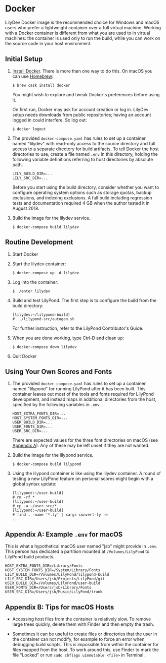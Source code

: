 # Docker

LilyDev Docker image is the recommended choice for Windows and macOS
users who prefer a lightweight container over a full virtual machine.
Working with a Docker container is different from what you are used to
in virtual machines: the container is used only to run the build,
while you can work on the source code in your host environment.

## Initial Setup

1. [Install Docker](https://docs.docker.com/install/).  There is more
   than one way to do this.  On macOS you can use
   [Homebrew](https://brew.sh):

       $ brew cask install docker

   You might wish to explore and tweak Docker's preferences before
   using it.

   On first run, Docker may ask for account creation or log in.
   LilyDev setup needs downloads from public repositories;
   having an account logged in could interfere. So log out:

       $ docker logout

2. The provided `docker-compose.yaml` has rules to set up a container
   named "lilydev" with read-only access to the source directory and
   full access to a separate directory for build artifacts.  To tell
   Docker the host directories to use, create a file named `.env` in
   this directory, holding the following variable definitions
   referring to host directories by absolute path.

   ```shell
   LILY_BUILD_DIR=...
   LILY_SRC_DIR=...
   ```
   
   Before you start using the build directory, consider whether you
   want to configure operating system options such as storage quotas,
   backup exclusions, and indexing exclusions.  A full build including
   regression tests and documentation required 4 GB when the author
   tested it in August 2018.

3. Build the image for the lilydev service.

       $ docker-compose build lilydev

## Routine Development

1. Start Docker

2. Start the lilydev container:

       $ docker-compose up -d lilydev

3. Log into the container:

       $ ./enter lilydev

4. Build and test LilyPond.  The first step is to configure the build
   from the build directory:

       [lilydev:~/lilypond-build]
       # ../lilypond-src/autogen.sh

   For further instruction, refer to the LilyPond Contributor's Guide.

5. When you are done working, type Ctrl-D and clean up:

       $ docker-compose down lilydev

6. Quit Docker

## Using Your Own Scores and Fonts

1. The provided `docker-compose.yaml` has rules to set up a container
   named "lilypond" for running LilyPond after it has been built.
   This container leaves out most of the tools and fonts required for
   LilyPond development, and instead maps in additional directories
   from the host, specified by the following variables in `.env`.

   ```shell
   HOST_EXTRA_FONTS_DIR=...
   HOST_SYSTEM_FONTS_DIR=...
   USER_BUILD_DIR=...
   USER_FONTS_DIR=...
   USER_SRC_DIR=...
   ```

   There are expected values for the three font directories on macOS
   (see [Appendix&nbsp;A](#Appendix-A)).  Any of these may be left
   unset if they are not wanted.

2. Build the image for the lilypond service.

       $ docker-compose build lilypond

3. Using the lilypond container is like using the lilydev container.
   A round of testing a new LilyPond feature on personal scores might
   begin with a global syntax update:

       [lilypond:~/user-build]
       # rm -rf *
       [lilypond:~/user-build]
       # cp -a ~/user-src/* .
       [lilypond:~/user-build]
       # find . -name '*.ly' | xargs convert-ly -e
       ...

## Appendix A: Example `.env` for macOS

This is what a hypothetical macOS user named "jsb" might provide in
`.env`.  This person has dedicated a partition mounted at
`/Volumes/LilyPond` to LilyPond build products.

```shell
HOST_EXTRA_FONTS_DIR=/Library/Fonts
HOST_SYSTEM_FONTS_DIR=/System/Library/Fonts
LILY_BUILD_DIR=/Volumes/LilyPond/lilypond-build
LILY_SRC_DIR=/Users/jsb/Projects/LilyPond/git
USER_BUILD_DIR=/Volumes/LilyPond/user-build
USER_FONTS_DIR=/Users/jsb/Library/Fonts
USER_SRC_DIR=/Users/jsb/Music/LilyPond/trunk
```
## Appendix B: Tips for macOS Hosts

* Accessing host files from the container is relatively slow.  To
  remove large trees quickly, delete them with Finder and then empty
  the trash.

* Sometimes it can be useful to create files or directories that the
  user in the container can not modify, for example to force an error
  when debugging build scripts.  This is impossible from within the
  container for files mapped from the host.  To work around this, use
  Finder to mark the file "Locked" or run `sudo chflags uimmutable
  <file>` in Terminal.
